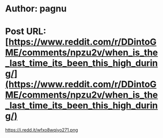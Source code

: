 # Author: pagnu
# Post URL: [https://www.reddit.com/r/DDintoGME/comments/npzu2v/when_is_the_last_time_its_been_this_high_during/](https://www.reddit.com/r/DDintoGME/comments/npzu2v/when_is_the_last_time_its_been_this_high_during/)


https://i.redd.it/wfxo8wqjyo271.png